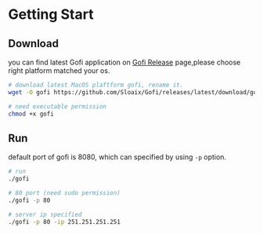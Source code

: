 # Getting Start

## Download

you can find latest Gofi application on [Gofi Release](https://yarnpkg.com) page,please choose right platform matched your os.

```bash
# download latest MacOS plaftform gofi, rename it.
wget -O gofi https://github.com/Sloaix/Gofi/releases/latest/download/gofi-darwin-10.12-amd64

# need executable permission
chmod +x gofi
```

## Run

default port of gofi is 8080, which can specified by using `-p` option.

```bash
# run
./gofi

# 80 port (need sudo permission)
./gofi -p 80

# server ip specified
./gofi -p 80 -ip 251.251.251.251

```